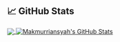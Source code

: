 ## &#x1f4c8; GitHub Stats

<a href="https://github.com/Makmurriansyah/Makmurriansyah">
  <img align="center" src="https://github-readme-stats.vercel.app/api/top-langs/?username=Makmurriansyah&hide=java,html&title_color=ffffff&text_color=c9cacc&icon_color=2bbc8a&bg_color=1d1f21" />
</a>

<a href="https://github.com/Makmurriansyah/Makmurriansyah">
  <img align="center" src="https://github-readme-stats.vercel.app/api?username=Makmurriansyah&show_icons=true&line_height=27&count_private=true&title_color=ffffff&text_color=c9cacc&icon_color=2bbc8a&bg_color=1d1f21" alt="Makmurriansyah's GitHub Stats" />
</a>
